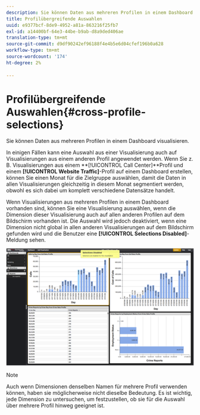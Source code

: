 ```yaml
---
description: Sie können Daten aus mehreren Profilen in einem Dashboard visualisieren.
title: Profilübergreifende Auswahlen
uuid: e9377bcf-8de9-4952-a81a-863216f25fb7
exl-id: a14400bf-64e3-44be-b9ab-d8a9ded406ae
translation-type: tm+mt
source-git-commit: d9df90242ef96188f4e4b5e6d04cfef196b0a628
workflow-type: tm+mt
source-wordcount: '174'
ht-degree: 2%

---
```


# Profilübergreifende Auswahlen{#cross-profile-selections}

Sie können Daten aus mehreren Profilen in einem Dashboard visualisieren.

In einigen Fällen kann eine Auswahl aus einer Visualisierung auch auf Visualisierungen aus einem anderen Profil angewendet werden. Wenn Sie z. B. Visualisierungen aus einem **[!UICONTROL Call Center]**Profil und einem **[!UICONTROL Website Traffic]**-Profil auf einem Dashboard erstellen, können Sie einen Monat für die Zielgruppe auswählen, damit die Daten in allen Visualisierungen gleichzeitig in diesem Monat segmentiert werden, obwohl es sich dabei um komplett verschiedene Datensätze handelt.

Wenn Visualisierungen aus mehreren Profilen in einem Dashboard vorhanden sind, können Sie eine Visualisierung auswählen, wenn die Dimension dieser Visualisierung auch auf allen anderen Profilen auf dem Bildschirm vorhanden ist. Die Auswahl wird jedoch deaktiviert, wenn eine Dimension nicht global in allen anderen Visualisierungen auf dem Bildschirm gefunden wird und die Benutzer eine **[!UICONTROL Selections Disabled]**-Meldung sehen.

![](assets/selection_disabled.png)

>[!NOTE]
>
>Auch wenn Dimensionen denselben Namen für mehrere Profil verwenden können, haben sie möglicherweise nicht dieselbe Bedeutung. Es ist wichtig, jede Dimension zu untersuchen, um festzustellen, ob sie für die Auswahl über mehrere Profil hinweg geeignet ist.
